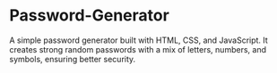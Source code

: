 # Password-Generator
A simple password generator built with HTML, CSS, and JavaScript. It creates strong random passwords with a mix of letters, numbers, and symbols, ensuring better security.
